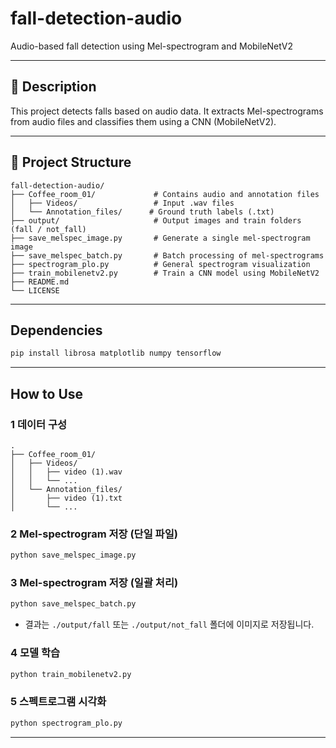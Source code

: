 # fall-detection-audio
Audio-based fall detection using Mel-spectrogram and MobileNetV2

---

## 📄 Description  
This project detects falls based on audio data. It extracts Mel-spectrograms from audio files and classifies them using a CNN (MobileNetV2).

---

## 📁 Project Structure
```
fall-detection-audio/
├── Coffee_room_01/             # Contains audio and annotation files
│   ├── Videos/                 # Input .wav files
│   └── Annotation_files/      # Ground truth labels (.txt)
├── output/                     # Output images and train folders (fall / not_fall)
├── save_melspec_image.py       # Generate a single mel-spectrogram image
├── save_melspec_batch.py       # Batch processing of mel-spectrograms
├── spectrogram_plo.py          # General spectrogram visualization
├── train_mobilenetv2.py        # Train a CNN model using MobileNetV2
├── README.md
└── LICENSE
```

---

## Dependencies
```bash
pip install librosa matplotlib numpy tensorflow
```

---

## How to Use

### 1️ 데이터 구성
```
.
├── Coffee_room_01/
│   ├── Videos/
│   │   ├── video (1).wav
│   │   └── ...
│   └── Annotation_files/
│       ├── video (1).txt
│       └── ...
```

### 2️ Mel-spectrogram 저장 (단일 파일)
```bash
python save_melspec_image.py
```

### 3️ Mel-spectrogram 저장 (일괄 처리)
```bash
python save_melspec_batch.py
```
- 결과는 `./output/fall` 또는 `./output/not_fall` 폴더에 이미지로 저장됩니다.

### 4️ 모델 학습
```bash
python train_mobilenetv2.py
```

### 5️ 스펙트로그램 시각화
```bash
python spectrogram_plo.py
```

---
